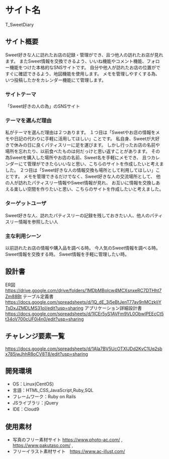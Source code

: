 # サイト名
T_SweetDiary

## サイト概要
Sweet好きな人に訪れたお店の記録・管理ができ、且つ他人の訪れたお店が見れます。
またSweet情報を交換できるよう、いいね機能やコメント機能、フォロー機能をつけた本格的なSNSサイトです。
自分や他人が訪れたお店の位置がですぐに確認できるよう、地図機能を使用します。
メモを管理しやすくする為、いつ投稿したかをカレンダー機能にて管理します。

### サイトテーマ
「Sweet好きの人の為」のSNSサイト

### テーマを選んだ理由
私がテーマを選んだ理由は２つあります。
１つ目は「Sweetやお店の情報をメモや日記の代わりに手軽に活用してほしい」ことです。
私自身、Sweetが大好きで休みの日に良くパティスリーに足を運びます。
しかし行ったお店の名前や場所を忘れたり、以前食べたものは何だっけと思い返すことがあります。
その為Sweetを購入した場所やお店の名前、Sweet名を手軽にメモでき、
且つカレンダーにて管理ができたらいいなと思い、こちらのサイトを作成したいと考えました。
２つ目は「Sweet好きな人の情報交換も場所として利用してほしい」ことです。
メモを管理できるだけでなく、Sweet好きな人の交流場所として、
他の人が訪れたパティスリー情報やSweet情報が見れ、
お互いに情報を交換しあえる楽しい空間を作りたいと思い、こちらのサイトを作成したいと考えました。


### ターゲットユーザ
Sweet好きな人、訪れたパティスリーの記録を残しておきたい人、他人のパティスリー情報を参照したい人

### 主な利用シーン
以前訪れたお店の情報や購入品を調べる時。
今人気のSweet情報を調べる時。
Sweet情報を交換する時。
Sweet情報を手軽に管理したい時。

## 設計書
ER図  https://drive.google.com/drive/folders/1MDbMBoIcw4MCXsnxeRC7DTHht7Zm88Bt
テーブル定義書  https://docs.google.com/spreadsheets/d/1Q_dE_3j5eBtJenT77av9nMCzkljYTsDxJZMDLMS31oI/edit?usp=sharing 
アプリケーション詳細設計書  https://docs.google.com/spreadsheets/d/1lCEr5yS1AVFm9VL0ObwIPEEcCt5t34oV700cUF0i4n0/edit?usp=sharing

## チャレンジ要素一覧
https://docs.google.com/spreadsheets/d/1Ala7BV5UcOTXIJDd2KvC1Uq2sbx785jwJhhR8oCV8T8/edit?usp=sharing

## 開発環境
- OS：Linux(CentOS)
- 言語：HTML,CSS,JavaScript,Ruby,SQL
- フレームワーク：Ruby on Rails
- JSライブラリ：jQuery
- IDE：Cloud9

## 使用素材
- 写真のフリー素材サイト https://www.photo-ac.com/ , https://www.pakutaso.com/ ,
- フリーイラスト素材サイト　https://www.ac-illust.com/
